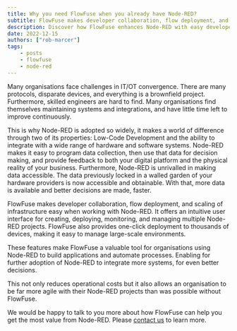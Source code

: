 ```yaml
---
title: Why you need FlowFuse when you already have Node-RED?
subtitle: FlowFuse makes developer collaboration, flow deployment, and scaling of infrastructure easy when working with Node-RED
description: Discover how FlowFuse enhances Node-RED with easy developer collaboration, flow deployment, and infrastructure scaling. Maximize the value of your Node-RED projects effortlessly.
date: 2022-12-15
authors: ["rob-marcer"]
tags:
    - posts
    - flowfuse
    - node-red
---
```


Many organisations face challenges in IT/OT convergence. There are many protocols, disparate devices, and everything is a brownfield project. Furthermore, skilled engineers are hard to find. Many organisations find themselves maintaining systems and integrations, and have little time left to improve continuously.

<!--more-->

This is why Node-RED is adopted so widely, it makes a world of difference through two of its properties: Low-Code Development and the ability to integrate with a wide range of hardware and software systems. Node-RED makes it easy to program data collection, then use that data for decision making, and provide feedback to both your digital platform and the physical reality of your business. Furthermore, Node-RED is unrivalled in making data accessible. The data previously locked in a walled garden of your hardware providers is now accessible and obtainable. With that, more data is available and better decisions are made, faster.

FlowFuse makes developer collaboration, flow deployment, and scaling of infrastructure easy when working with Node-RED. It offers an intuitive user interface for creating, deploying, monitoring, and managing multiple Node-RED projects. FlowFuse also provides one-click deployment to thousands of devices, making it easy to manage large-scale environments. 

These features make FlowFuse a valuable tool for organisations using Node-RED to build applications and automate processes. Enabling for further adoption of Node-RED to integrate more systems, for even better decisions.

This not only reduces operational costs but it also allows an organisation to be far more agile with their Node-RED projects than was possible without FlowFuse.

We would be happy to talk to you more about how FlowFuse can help you get the most value from Node-RED. Please [contact us](/contact-us/) to learn more.
